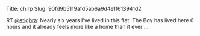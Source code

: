 Title: chirp
Slug: 90fd9b5119afd5ab6a9d4e1f613941d2

RT <a href="http://twitter.com/stigbra">@stigbra</a>: Nearly six years I've lived in this flat. The Boy has lived here 6 hours and it already feels more like a home than it ever ...
